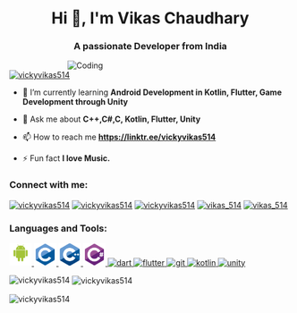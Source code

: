 

<h1 align="center">Hi 👋, I'm Vikas Chaudhary</h1>
<h3 align="center">A passionate Developer from India</h3>
<img align="right" alt="Coding" width="400" src="https://camo.githubusercontent.com/cae12fddd9d6982901d82580bdf321d81fb299141098ca1c2d4891870827bf17/68747470733a2f2f6d69726f2e6d656469756d2e636f6d2f6d61782f313336302f302a37513379765349765f7430696f4a2d5a2e676966"


<p align="left"> <a href="https://twitter.com/vickyvikas514" target="blank"><img src="https://img.shields.io/twitter/follow/vickyvikas514?logo=twitter&style=for-the-badge" alt="vickyvikas514" /></a> </p>

- 🌱 I’m currently learning **Android Development in Kotlin, Flutter, Game Development through Unity**

- 💬 Ask me about **C++,C#,C, Kotlin, Flutter, Unity**

- 📫 How to reach me **https://linktr.ee/vickyvikas514**

- ⚡ Fun fact **I love Music.**

<h3 align="left">Connect with me:</h3>
<p align="left">
<a href="https://twitter.com/vickyvikas514" target="blank"><img align="center" src="https://raw.githubusercontent.com/rahuldkjain/github-profile-readme-generator/master/src/images/icons/Social/twitter.svg" alt="vickyvikas514" height="30" width="40" /></a>
<a href="https://linkedin.com/in/vickyvikas514" target="blank"><img align="center" src="https://raw.githubusercontent.com/rahuldkjain/github-profile-readme-generator/master/src/images/icons/Social/linked-in-alt.svg" alt="vickyvikas514" height="30" width="40" /></a>
<a href="https://instagram.com/vickyvikas514" target="blank"><img align="center" src="https://raw.githubusercontent.com/rahuldkjain/github-profile-readme-generator/master/src/images/icons/Social/instagram.svg" alt="vickyvikas514" height="30" width="40" /></a>
<a href="https://www.codechef.com/users/vikas_514" target="blank"><img align="center" src="https://cdn.jsdelivr.net/npm/simple-icons@3.1.0/icons/codechef.svg" alt="vikas_514" height="30" width="40" /></a>
<a href="https://codeforces.com/profile/vikas_514" target="blank"><img align="center" src="https://raw.githubusercontent.com/rahuldkjain/github-profile-readme-generator/master/src/images/icons/Social/codeforces.svg" alt="vikas_514" height="30" width="40" /></a>
</p>

<h3 align="left">Languages and Tools:</h3>
<p align="left"> <a href="https://developer.android.com" target="_blank" rel="noreferrer"> <img src="https://raw.githubusercontent.com/devicons/devicon/master/icons/android/android-original-wordmark.svg" alt="android" width="40" height="40"/> </a> <a href="https://www.cprogramming.com/" target="_blank" rel="noreferrer"> <img src="https://raw.githubusercontent.com/devicons/devicon/master/icons/c/c-original.svg" alt="c" width="40" height="40"/> </a> <a href="https://www.w3schools.com/cpp/" target="_blank" rel="noreferrer"> <img src="https://raw.githubusercontent.com/devicons/devicon/master/icons/cplusplus/cplusplus-original.svg" alt="cplusplus" width="40" height="40"/> </a> <a href="https://www.w3schools.com/cs/" target="_blank" rel="noreferrer"> <img src="https://raw.githubusercontent.com/devicons/devicon/master/icons/csharp/csharp-original.svg" alt="csharp" width="40" height="40"/> </a> <a href="https://dart.dev" target="_blank" rel="noreferrer"> <img src="https://www.vectorlogo.zone/logos/dartlang/dartlang-icon.svg" alt="dart" width="40" height="40"/> </a> <a href="https://flutter.dev" target="_blank" rel="noreferrer"> <img src="https://www.vectorlogo.zone/logos/flutterio/flutterio-icon.svg" alt="flutter" width="40" height="40"/> </a> <a href="https://git-scm.com/" target="_blank" rel="noreferrer"> <img src="https://www.vectorlogo.zone/logos/git-scm/git-scm-icon.svg" alt="git" width="40" height="40"/> </a> <a href="https://kotlinlang.org" target="_blank" rel="noreferrer"> <img src="https://www.vectorlogo.zone/logos/kotlinlang/kotlinlang-icon.svg" alt="kotlin" width="40" height="40"/> </a> <a href="https://unity.com/" target="_blank" rel="noreferrer"> <img src="https://www.vectorlogo.zone/logos/unity3d/unity3d-icon.svg" alt="unity" width="40" height="40"/> </a> </p>

<p><img align="left" src="https://github-readme-stats.vercel.app/api/top-langs?username=vickyvikas514&show_icons=true&locale=en&layout=compact" alt="vickyvikas514" /></p>

<p>&nbsp;<img align="center" src="https://github-readme-stats.vercel.app/api?username=vickyvikas514&show_icons=true&locale=en" alt="vickyvikas514" /></p>

<p><img align="center" src="https://github-readme-streak-stats.herokuapp.com/?user=vickyvikas514&" alt="vickyvikas514" /></p>
